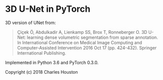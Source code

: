 # 3D U-Net in PyTorch

3D version of UNet from:
> Çiçek Ö, Abdulkadir A, Lienkamp SS, Brox T, Ronneberger O.
> 3D U-Net: learning dense volumetric segmentation from sparse annotation.
> In International Conference on Medical Image Computing and Computer-Assisted
> Intervention 2016 Oct 17 (pp. 424-432). Springer International Publishing.

Implemented in Python 3.6 and PyTorch 0.3.0.

Copyright (c) 2018 Charles Houston
